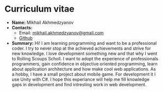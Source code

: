 # Curriculum vitae
* __Name:__ Mikhail Akhmedzyanov
* __Contacts:__ 
    * Email: mikhail.akhmedzyanov@gmail.com
    * [Github](https://github.com/funduk1223)
* __Summary:__ Hi! I am learning programming and want to be a professional coder. I try to never stop at the achieved achievements and strive for new knowledge. I love development something new and that why I went to Rolling Scoups Scholl. I want to adopt the experience of professionals programmers, gain confidence in objective oriented programming, learn about application architecture and how make cool web applications. As a hobby, I have a small project about mobile game. For development it I use Unity with C#. I hope this experiance will help me fill knowledge gaps in development and find intresting work in web development.
